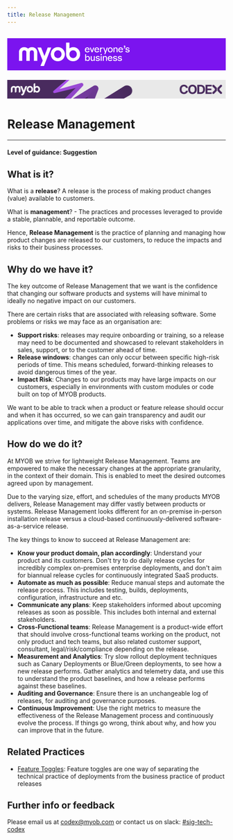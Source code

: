 ```yaml
---
title: Release Management
---
```


![MYOB Banner](../../assets/images/myob-banner.png)
---


<!-- confluence-page-id: 9293923491 -->
![](../assets/BANNER.png)

# Release Management

---

#### Level of guidance: Suggestion

## What is it?

What is a **release**? A release is the process of making product changes (value) available to customers.

What is **management**? - The practices and processes leveraged to provide a stable, plannable, and reportable outcome.

Hence, **Release Management** is the practice of planning and managing how product changes are released to our customers, to reduce the impacts and risks to their business processes.

## Why do we have it?

The key outcome of Release Management that we want is the confidence that changing our software products and systems will have minimal to ideally no negative impact on our customers.

There are certain risks that are associated with releasing software. Some problems or risks we may face as an organisation are:

- **Support risks**: releases may require onboarding or training, so a release may need to be documented and showcased to relevant stakeholders in sales, support, or to the customer ahead of time.
- **Release windows**: changes can only occur between specific high-risk periods of time. This means scheduled, forward-thinking releases to avoid dangerous times of the year.
- **Impact Risk**: Changes to our products may have large impacts on our customers, especially in environments with custom modules or code built on top of MYOB products.

We want to be able to track when a product or feature release should occur and when it has occurred, so we can gain transparency and audit our applications over time, and mitigate the above risks with confidence.

## How do we do it?

At MYOB we strive for lightweight Release Management. Teams are empowered to make the necessary changes at the appropriate granularity, in the context of their domain. This is enabled to meet the desired outcomes agreed upon by management.

Due to the varying size, effort, and schedules of the many products MYOB delivers, Release Management may differ vastly between products or systems. Release Management looks different for an on-premise in-person installation release versus a cloud-based continuously-delivered software-as-a-service release.

The key things to know to succeed at Release Management are:

- **Know your product domain, plan accordingly**: Understand your product and its customers. Don't try to do daily release cycles for incredibly complex on-premises enterprise deployments, and don't aim for biannual release cycles for continuously integrated SaaS products.
- **Automate as much as possible**: Reduce manual steps and automate the release process. This includes testing, builds, deployments, configuration, infrastructure and etc.
- **Communicate any plans**: Keep stakeholders informed about upcoming releases as soon as possible. This includes both internal and external stakeholders.
- **Cross-Functional teams**: Release Management is a product-wide effort that should involve cross-functional teams working on the product, not only product and tech teams, but also related customer support, consultant, legal/risk/compliance depending on the release.
- **Measurement and Analytics**: Try slow rollout deployment techniques such as Canary Deployments or Blue/Green deployments, to see how a new release performs. Gather analytics and telemetry data, and use this to understand the product baselines, and how a release performs against these baselines.
- **Auditing and Governance**: Ensure there is an unchangeable log of releases, for auditing and governance purposes.
- **Continuous Improvement**: Use the right metrics to measure the effectiveness of the Release Management process and continuously evolve the process. If things go wrong, think about why, and how you can improve that in the future.

## Related Practices

- [Feature Toggles](./feature-toggles.md): Feature toggles are one way of separating the technical practice of deployments from the business practice of product releases

## Further info or feedback

Please email us at <codex@myob.com> or contact us on slack: [#sig-tech-codex](https://myob.slack.com/archives/C02N8ADPGUX)
